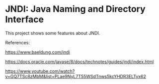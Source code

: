# JNDI: Java Naming and Directory Interface

This project shows some features about JNDI.

References:

https://www.baeldung.com/jndi

https://docs.oracle.com/javase/8/docs/technotes/guides/jndi/index.html

https://www.youtube.com/watch?v=GQ7TSc8zMbM&list=PLae9NyL7T55WSdTnws5kcYHDR3ELTyx62
